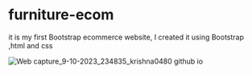 ﻿# furniture-ecom
it is my first Bootstrap ecommerce website, I created it using Bootstrap ,html and css

![Web capture_9-10-2023_234835_krishna0480 github io](https://github.com/krishna0480/furniture-ecom/assets/116021061/cbbd4119-d957-46e5-9526-41ee5eb99840)
